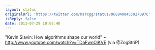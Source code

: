 ```yaml
---
layout: status
originalUrl: 'https://twitter.com/marcgg/status/96884084550270976'
isReply: false
date: 2011-07-29 10:05:40
---
```


"Kevin Slavin: How algorithms shape our world" ~ http://www.youtube.com/watch?v=TDaFwnOiKVE (via @ZogStriP)

